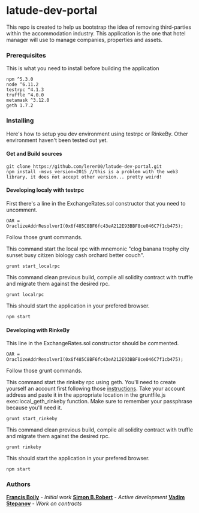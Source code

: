 # latude-dev-portal

This repo is created to help us bootstrap the idea of removing third-parties within the accommodation industry. This application is the one that hotel manager will use to manage companies, properties and assets.

### Prerequisites

This is what you need to install before building the application

```
npm ^5.3.0
node ^6.11.2
testrpc ^4.1.3
truffle ^4.0.0
metamask ^3.12.0
geth 1.7.2
```

### Installing

Here's how to setup you dev environment using testrpc or RinkeBy. Other environment haven't been tested out yet.

#### Get and Build sources

```
git clone https://github.com/lerer00/latude-dev-portal.git
npm install -msvs_version=2015 //this is a problem with the web3 library, it does not accept other version... pretty weird!
```

#### Developing localy with testrpc

First there's a line in the ExchangeRates.sol constructor that you need to uncomment.
```
OAR = OraclizeAddrResolverI(0x6f485C8BF6fc43eA212E93BBF8ce046C7f1cb475);
```

Follow those grunt commands.

This command start the local rpc with mnemonic "clog banana trophy city sunset busy citizen biology cash orchard better couch".
```
grunt start_localrpc
```
This command clean previous build, compile all solidity contract with truffle and migrate them against the desired rpc.
```
grunt localrpc
```
This should start the application in your prefered browser.
```
npm start
```

#### Developing with RinkeBy

This line in the ExchangeRates.sol constructor should be commented.
```
OAR = OraclizeAddrResolverI(0x6f485C8BF6fc43eA212E93BBF8ce046C7f1cb475);
```

Follow those grunt commands.

This command start the rinkeby rpc using geth. You'll need to create yourself an account first following those [instructions](https://github.com/ethereum/go-ethereum/wiki/Managing-your-accounts#creating-an-account). Take your account address and paste it in the appropriate location in the gruntfile.js exec:local_geth_rinkeby function. Make sure to remember your passphrase because you'll need it.
```
grunt start_rinkeby
```
This command clean previous build, compile all solidity contract with truffle and migrate them against the desired rpc.
```
grunt rinkeby
```
This should start the application in your prefered browser.
```
npm start
```

### Authors

[**Francis Boily**](https://github.com/lerer00) - *Initial work*
[**Simon B.Robert**](https://github.com/carte7000) - *Active development*
[**Vadim Stepanov**](https://github.com/vadimkerr) - *Work on contracts*

